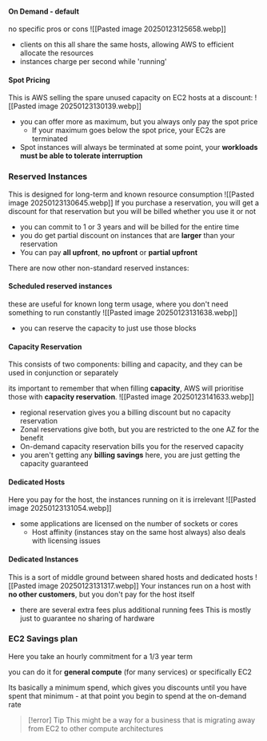 #### **On Demand** - default
no specific pros or cons
![[Pasted image 20250123125658.webp]]
- clients on this all share the same hosts, allowing AWS to efficient allocate the resources
- instances charge per second while 'running'

#### Spot Pricing

This is AWS selling the spare unused capacity on EC2 hosts at a discount:
![[Pasted image 20250123130139.webp]]
- you can offer more as maximum, but you always only pay the spot price
	- If your maximum goes below the spot price, your EC2s are terminated
- Spot instances will always be terminated at some point, your **workloads must be able to tolerate interruption**

### **Reserved Instances**

This is designed for long-term and known resource consumption
![[Pasted image 20250123130645.webp]]
If you purchase a reservation, you will get a discount for that reservation but you will be billed whether you use it or not
- you can commit to 1 or 3 years and will be billed for the entire time
- you do get partial discount on instances that are **larger** than your reservation
- You can pay **all upfront**, **no upfront** or **partial upfront**

There are now other non-standard reserved instances:

#### **Scheduled reserved instances** 
these are useful for known long term usage, where you don't need something to run constantly
![[Pasted image 20250123131638.webp]]
- you can reserve the capacity to just use those blocks

#### Capacity Reservation

This consists of two components: billing and capacity, and they can be used in conjunction or separately

its important to remember that when filling **capacity**, AWS will prioritise those with **capacity reservation**. 
![[Pasted image 20250123141633.webp]]
- regional reservation gives you a billing discount but no capacity reservation
- Zonal reservations give both, but you are restricted to the one AZ for the benefit
- On-demand capacity reservation bills you for the reserved capacity
- you aren't getting any **billing savings** here, you are just getting the capacity guaranteed

#### **Dedicated** Hosts

Here you pay for the host, the instances running on it is irrelevant
![[Pasted image 20250123131054.webp]]
- some applications are licensed on the number of sockets or cores
	- Host affinity (instances stay on the same host always) also deals with licensing issues

#### Dedicated Instances

This is a sort of middle ground between shared hosts and dedicated hosts
![[Pasted image 20250123131317.webp]]
Your instances run on a host with **no other customers**, but you don't pay for the host itself
- there are several extra fees plus additional running fees
This is mostly just to guarantee no sharing of hardware


### EC2 Savings plan

Here you take an hourly commitment for a 1/3 year term

you can do it for **general compute** (for many services) or specifically EC2

Its basically a minimum spend, which gives you discounts until you have spent that minimum - at that point you begin to spend at the on-demand rate

>[!error] Tip
>This might be a way for a business that is migrating away from EC2 to other compute architectures 